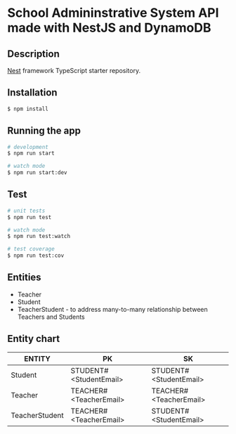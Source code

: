# School Admininstrative System API made with NestJS and DynamoDB

## Description

[Nest](https://github.com/nestjs/nest) framework TypeScript starter repository.

## Installation

```bash
$ npm install
```

## Running the app

```bash
# development
$ npm run start

# watch mode
$ npm run start:dev
```

## Test

```bash
# unit tests
$ npm run test

# watch mode
$ npm run test:watch

# test coverage
$ npm run test:cov
```

## Entities

- Teacher
- Student
- TeacherStudent - to address many-to-many relationship between Teachers and Students

## Entity chart

<table>
  <thead>
    <tr>
      <th>ENTITY</th>
      <th>PK</th>
      <th>SK</th>
    </tr>
  </thead>
  <tbody>
    <tr>
      <td>Student</td>
      <td>STUDENT#&lt;StudentEmail&gt;</td>
      <td>STUDENT#&lt;StudentEmail&gt;</td>
    </tr>
    <tr>
      <td>Teacher</td>
      <td>TEACHER#&lt;TeacherEmail&gt;</td>
      <td>TEACHER#&lt;TeacherEmail&gt;</td>
    </tr>
    <tr>
      <td>TeacherStudent</td>
      <td>TEACHER#&lt;TeacherEmail&gt;</td>
      <td>STUDENT#&lt;StudentEmail&gt;</td>
    </tr>
  </tbody>
</table>
